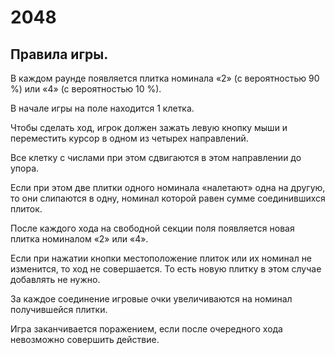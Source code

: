 # 2048

## Правила игры.

В каждом раунде появляется плитка номинала «2» (с вероятностью 90 %) или «4» (с вероятностью 10 %).

В начале игры на поле находится 1 клетка.

Чтобы сделать ход, игрок должен зажать левую кнопку мыши и переместить курсор в одном из четырех направлений.

Все клетку с числами при этом сдвигаются в этом направлении до упора.

Если при этом две плитки одного номинала «налетают» одна на другую, то они слипаются в одну,
номинал которой равен сумме соединившихся плиток.

После каждого хода на свободной секции поля появляется новая плитка номиналом «2» или «4».

Если при нажатии кнопки местоположение плиток или их номинал не изменится, то ход не совершается.
То есть новую плитку в этом случае добавлять не нужно.

За каждое соединение игровые очки увеличиваются на номинал получившейся плитки.

Игра заканчивается поражением, если после очередного хода невозможно совершить действие.
